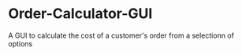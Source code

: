# Order-Calculator-GUI
A GUI to calculate the cost of a customer's order from a selectionn of options
